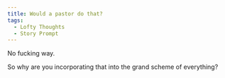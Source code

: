 ```yaml
---
title: Would a pastor do that?
tags:
  - Lofty Thoughts
  - Story Prompt
---
```


No fucking way.

So why are you incorporating that into the grand scheme of everything?